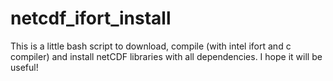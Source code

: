 # netcdf_ifort_install
This is a little bash script to download, compile (with intel ifort and c compiler) and install netCDF libraries with all dependencies. I hope it will be useful!
